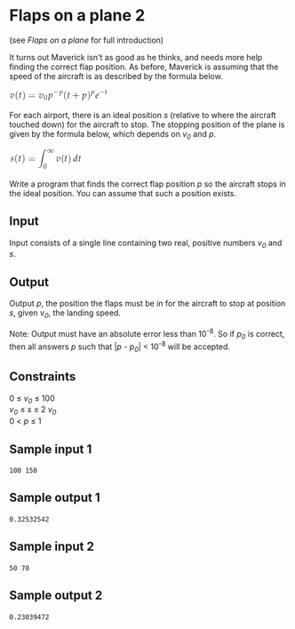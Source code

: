 # Flaps on a plane 2
(see _Flaps on a plane_ for full introduction)

It turns out Maverick isn't as good as he thinks, and needs more help finding the correct flap position. As before, Maverick is assuming that the speed of the aircraft is as described by the formula below.

![speed formula](../images/flaps-speed-formula.png)

For each airport, there is an ideal position _s_ (relative to where the aircraft touched down) for the aircraft to stop. The stopping position of the plane is given by the formula below, which depends on _v<sub>0</sub>_ and _p_.

![stopping position](../images/flaps-stop-pos-formula.png)

Write a program that finds the correct flap position _p_ so the aircraft stops in the ideal position. You can assume that such a position exists.

## Input
Input consists of a single line containing two real, positive numbers _v<sub>0</sub>_ and _s_.

## Output
Output _p_, the position the flaps must be in for the aircraft to stop at position _s_, given _v<sub>0</sub>_, the landing speed.

Note: Output must have an absolute error less than 10<sup>-8</sup>. So if _p<sub>0</sub>_ is correct, then all answers _p_ such that |_p_ - _p<sub>0</sub>_| < 10<sup>-8</sup> will be accepted.

## Constraints
0 &le; _v<sub>0</sub>_ &le; 100  
_v<sub>0</sub>_ &le; _s_ &le; 2 _v<sub>0</sub>_  
0 < _p_ &le; 1

## Sample input 1
```
100 150
```
## Sample output 1
```
0.32532542
```

## Sample input 2
```
50 70
```
## Sample output 2
```
0.23039472
```